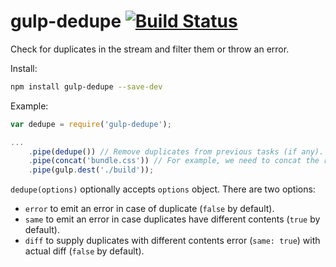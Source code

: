 # gulp-dedupe [![Build Status](https://travis-ci.org/hoho/gulp-dedupe.svg?branch=master)](https://travis-ci.org/hoho/gulp-dedupe)

Check for duplicates in the stream and filter them or throw an error.


Install:

```sh
npm install gulp-dedupe --save-dev
```


Example:

```js
var dedupe = require('gulp-dedupe');

...
    .pipe(dedupe()) // Remove duplicates from previous tasks (if any).
    .pipe(concat('bundle.css')) // For example, we need to concat the result without duplicates.
    .pipe(gulp.dest('./build'));
```

`dedupe(options)` optionally accepts `options` object. There are two options:

+ `error` to emit an error in case of duplicate (`false` by default).
+ `same` to emit an error in case duplicates have different contents (`true` by
  default).
+ `diff` to supply duplicates with different contents error (`same: true`) 
  with actual diff (`false` by default).
